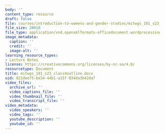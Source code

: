 ```yaml
---
body: ''
content_type: resource
draft: false
file: courses/introduction-to-womens-and-gender-studies/mitwgs_101_s23_class4outline.docx
file_size: 20010
file_type: application/vnd.openxmlformats-officedocument.wordprocessingml.document
image_metadata:
  caption: ''
  credit: ''
  image-alt: ''
learning_resource_types:
- Lecture Notes
license: https://creativecommons.org/licenses/by-nc-sa/4.0/
resourcetype: Document
title: mitwgs_101_s23_class4outline.docx
uid: 821dee75-be34-44b1-a15f-034da3b42daf
video_files:
  archive_url: ''
  video_captions_file: ''
  video_thumbnail_file: ''
  video_transcript_file: ''
video_metadata:
  video_speakers: ''
  video_tags: ''
  youtube_description: ''
  youtube_id: ''
---
```

